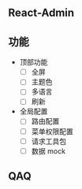 ## React-Admin

## 功能

- 顶部功能
  - [ ] 全屏
  - [ ] 主题色
  - [ ] 多语言
  - [ ] 刷新
- 全局配置
  - [ ] 路由配置
  - [ ] 菜单权限配置
  - [ ] 请求工具包
  - [ ] 数据 mock

## QAQ
